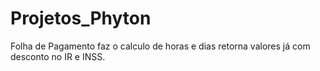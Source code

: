 # Projetos_Phyton

Folha de Pagamento faz o calculo de horas e dias retorna valores 
já com desconto no IR e INSS.
